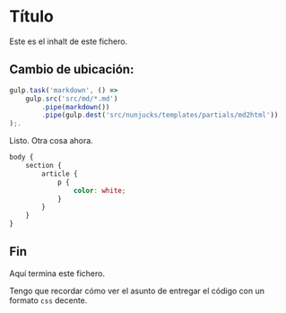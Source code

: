 # Título
Este es el inhalt de este fichero.

## Cambio de ubicación:
```js
gulp.task('markdown', () =>
    gulp.src('src/md/*.md')
        .pipe(markdown())
        .pipe(gulp.dest('src/nunjucks/templates/partials/md2html'))
);.
```

Listo. Otra cosa ahora.

```scss
body {
	section {
		article {
			p {
				color: white;
			}
		}
	}
}
```

## Fin

Aquí termina este fichero.

Tengo que recordar cómo ver el asunto de entregar el código
con un formato <code>css</code> decente.

